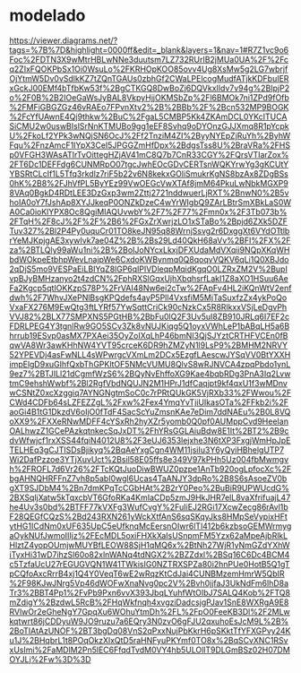 # modelado

https://viewer.diagrams.net/?tags=%7B%7D&highlight=0000ff&edit=_blank&layers=1&nav=1#R7Z1vc9o6Foc%2FDTN3X9wMtrHBLwNNe3duutsm7LZ732RUrIB2jMUa0UA%2F%2Fcq2ZIxFQOKPbSx1Oi0WsuLo%2FKRHOpKOO85ovv4Ug8XsMw5g2LG7wbrjfOjYtmW5Dv0vSdlkKZ7tZQnTGAUs0zbhGf2CWaLPElcogMudfATjkKDFbuIERxGckJ00EMf4bTfbKw53f%2BgCTKGQ8DwBoZj6DQVkxlIdv7v94g%2BIpjP2o%2F0B%2B2IOeGaWsJyBAL8VkpyHjjOKMSbZp%2Fl6BMOk7ni1ZPd9fOfb%2FMFiGBGZGz46vRAEo7FPvnXtv2%2B%2BBb%2F%2Bcn532MP9BOGK%2FcYfUAwnE4Qj9thkw%2BuC%2FgaL5CMBP5Kk4ZKAmDCL0YKcITUCASiCMU2w0uswBIslSrNnKTMUBo9gg1eEF8Svhq9oDYOnzGJJXmq8R1pYcpkU%2FkoLf2YPk3wNQjSN6OcJ%2Ff2TnziM4ZI%2ByyNYEpZjRuYh%2ByhWFqu%2FnzAmcF1IYpX3CeI5JPGGZmHfDpx%2BdgsTss8U%2BraVRa%2FHSp0VFGH3WAsATIrTvOittegHZjAV41mC8Q7b7CnR33CGY%2FQrsVTIarZox%2FT6Dc1DEFFdg6CUNMRpO07tgcJwhEOcGDvCERTsnWQKYrwYg3gKCUtYYBSRtCLcIf1L5Tfq3rkdlz7riF5b22v6N8kekxGOliSmukrKgNS8bzAx8ZDgBSs0hK%2B8%2FJhVfPL5ByYEz99VwOEGcVwXTAf8jmM64PkuLwNbkMGXP98VAq0BgkD4RDtLEE3DzGxp3wm2Zttj2721nddwuerLjRXT%2BnwN0%2B5vhoIA0oY7fJshAp8XYJJkeqP0ONZkDzeC4wYrWIgbQ9ZArLBtrSmXBkLaS0WA0Ca0ioKlYPX8Oc8QgiMIAQUvwbY%2F7%2F77%2Fmn0x%2F3Tb073b%2FTqH%2F8cJ%2F%2F%2B6%2FGxZrXwrjzLO1xSTaBo%2Bpjd6ZXk5DZFTuv327%2Bl2P4Py0uquCr01TO8keJN95q88WrnjSsvg2r6DxggXt6VYdOTtlbrYeMJKpjgAE3xywIvk7ae04Z%2B%2Bs29Ld40QkH68aVv%2BFI%2FX%2Fza%2BTLQly99aWu1ni%2B%2BoIJoNYcxLkxjDFXUdaMdVXqii9NQpXKqWHbdWOkpeEtbhpWevLnajpWe6CxdoKWBynmq0Q8qoqvVQKV6qLi1Q0XBJdo2qDjS5mo9VESPaEiLBIYqZ8lGP6qIPlVDleqpMqidKgqO0LZRxZM2V%2BupIvpBJyBMHzanyo2t4zdCN%2FphRXSlGqxUjhXbqhsrfLakI1Z8aXO1HSuu6AeFa2Kgcp5qtIOKKzpS78P%2FrVAI48Nw6ei2cTw%2FApFv4HL2iKQnWtV2enfdwh%2F7WhvJXePNlBsgKPQdefs4ayP5Pll4VxsfiM5MjTaSuxfzZx4ykPoQoVxaFX276M9EwQtg3ftLYRf57YwSqttCriCk90cNzkCx5R8RlkxxVSjLeDgvPhVVJ82%2BLX77SMPXNS5PGtHB%2BbFu0lQ2F3Uv5uI8ZB910JRLq6I7EF2cFDRLPEG4Y3tgnlRw9GO5SCv3Zk8vNUJKiqg5Q1oyxVWhLeP1bABqLH5a6Bhrrub19ESvp0asMX7PXAei35OyZoIXqLhP46bmNI3QjSJYztCRTHFVCEn0fBqwVA8Wr3awKHhNW4YVT95crceK6DR9hZMZyN1l9LsP9%2BMHM2NRVY52YPEVDj4asFwNLL4sWPwrgcVXmLm2DCx5EzgfLAescwJYSqVV0BtYXXHimpElgD9xuGIhfQxbThGPKltOF5NMcVUMU8QlvS8wRJNVCA4zpqPbdo1ynL9ez7%2BTJILl21dCgmfWzS6%2BQyNvEhffoXG9Kae4bqbRDg3PnA3Iq2LvwtmC9ehshWwbf%2Bl2RgfVbdNQUJN2M1HPrJ1dfCaqjpt9kf4qxU1f3wMDnvwCSNtZ0xcXzggiq7AYNGNgtmSoC0c7rPRtQUkGK5VjRXb33%2FWwou%2FCWd4CDFb64sLZFEZZgL%2Fxw%2Fex4YmqYvTjiUIkasOTa%2FFkb2i%2FaoGi4B1tG1DkzdV6oIjO0fTdF4SacScYuZmsnKAe7eDim7ddNAEu%2B0L8VQoXX9%2FXXeRNwMDFF4cYSxRh2hyXZr5yomb0Q0pf0AUMppCvd9HeeIanOALhwzZ1GCePAzkqtnkecSqJxDT%2FhYRsGGLAiuBdw8E1It%2BT2%2B9cdvWfwjcf1rxXSS44fqiN4012U8%2F3eUJ6353lejxhe3N6tXP3FxgjWmHpJpETELHEq3gCJTISDsBjikyq%2BqAeYxgCgn4WM11jsiIu3Y6yQyiHBhelgUTP7Wi2DafPzzoe3YTjXuvUct%2Bsil58E05ffs8e349V97kPHh5Uz004fbMwmgvh%2FROFL7d6Vr26%2FTcKQtJuoDiwBWUZ0pzpe1AnTb920ogLpfocXc%2FbgAHNQHRFFnZ7vh8p5abI0wgl6Ucas4TaANJY3dpRo%2B8S6sAsoeZV0bgXT9SJDbM4%2Bn7dmKPqTcCGbHAt%2B2rY0Peo%2BuBiR9UPWUcdG%2BXSqljXatw5kTqxcbVT6GfoRKa4KmIaCDp5zmJ9HkJHR7elL8vaXfrifuajL47he4Uv3s0bd%2BTFF77kVXFg3WufCvgY%2FuIiEJ2RGi17XcwZecg86rAvl1bF28QEGfCQzS%2Bd243RXN261yWckXtfAnS6sqSKqyJks8HMpSeVypixHFtytHG1ICdNm0xUF635UpC5eUfknqMcEersnOIwr6lTl412b6kzbsoGEMWrmygaOykNUfJwmoIIIjz%2FEcMDL5oxiFHXkXaIsUSnpmFM5Yzx62aMpeAjbRlkLHlztZ4yopOUmjwMUYBfLEOW88SjH1qMQ6x%2BtNh27WjR1yNmGZdYXhWiTyxHi31wD7ihzSl60o82xlnWANq4tdNGX2%2BZZdxl%2BSq16C6Dc4BCM4c5TzfaUcU27rEGUGVQN1W41TWkisIG0NZTRXSPZa80i2hnPUe0HotB5Q1gTpCQfoAxcRrrB4xj1Q4Y0VeqT6wE2wRqzKtCdJai4CUNBMzemHmrW5QbIR%2F98KJwJNrg5Vp46dWOFwXnaNvg0pc2V%2Bvh0jjfaJ3UkNdFm6lhD8aTr3%2BBT4Pp1%2FvPb9Pxn6vvX393JbqLYuhfWtOIbJ7SALQ4Kob%2FTQ8mZdigY%2BzdwL5RcB%2FHqWkfnqh4xvgziDadcsjgPJav1SnE8WXRgA9E8RVlwOr2eGheNgY7GpqXu6WOhuYtmDh%2FL%2FpO0FeeKB3Dl%2F2MLwkqtwrt86jCDDyuW9JO9ruzu7a6EQry3N0zvO6gFJU2qxuhoEsJcM9L%2B%2BoTIAtAzUNOF%2BT3bgDq08VnS2qPxxNujPbKkrH6pSKktTfYFXGPvy24Ku1J%2BHqbrL1t8POqOkzXlxQtD5raHNFyuPKYmf0TO8x%2BqSCvXNC1RSvxUsImi%2FaMDlM2Pn5lEC6FfqdTvdM0VY4hb5ULOllT9DLGmBSz02H07DMOYJLj%2Fw%3D%3D



